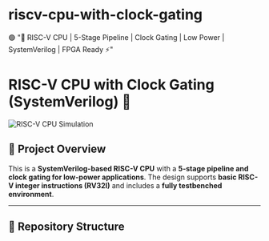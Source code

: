 # riscv-cpu-with-clock-gating
🟢 "🚀 RISC-V CPU | 5-Stage Pipeline | Clock Gating | Low Power | SystemVerilog | FPGA Ready ⚡"

# RISC-V CPU with Clock Gating (SystemVerilog) 🚀  

![RISC-V CPU Simulation](D:\Downloads\riscv_pipeline.jpeg)  

## 📝 Project Overview  
This is a **SystemVerilog-based RISC-V CPU** with a **5-stage pipeline and clock gating for low-power applications**. The design supports **basic RISC-V integer instructions (RV32I)** and includes a **fully testbenched environment**.  

---

## 📂 Repository Structure  
